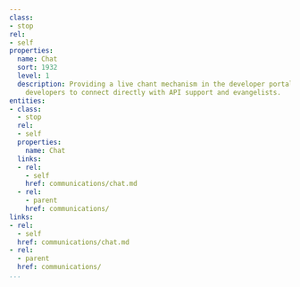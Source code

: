 ```yaml
---
class:
- stop
rel:
- self
properties:
  name: Chat
  sort: 1932
  level: 1
  description: Providing a live chant mechanism in the developer portal, allowing
    developers to connect directly with API support and evangelists.
entities:
- class:
  - stop
  rel:
  - self
  properties:
    name: Chat
  links:
  - rel:
    - self
    href: communications/chat.md
  - rel:
    - parent
    href: communications/
links:
- rel:
  - self
  href: communications/chat.md
- rel:
  - parent
  href: communications/
...
```

